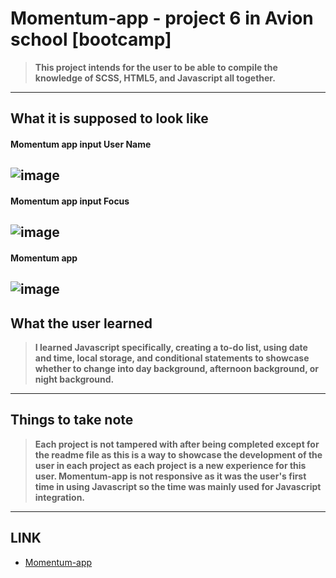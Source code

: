 # Momentum-app - project 6 in Avion school [bootcamp]
>**This project intends for the user to be able to compile the knowledge of SCSS, HTML5, and Javascript all together.**

	
* * * * *

## What it is supposed to look like
#### Momentum app input User Name
![image](https://user-images.githubusercontent.com/103049779/185819443-e817bea1-604e-436e-8d1e-69421990a180.png)
----------------
#### Momentum app input Focus
![image](https://user-images.githubusercontent.com/103049779/185819489-1cbfe6a5-06a7-42cf-8e59-d89cb923e654.png)
----------------
#### Momentum app 
![image](https://user-images.githubusercontent.com/103049779/185819554-128d28b7-d6ac-49b9-a6a2-4cb43fa07177.png)
----------------



## What the user learned
>**I learned Javascript specifically, creating a to-do list, using date and time, local storage, and conditional statements to showcase whether to change into day background, afternoon background, or night background.**

	
* * * * *



## Things to take note
>**Each project is not tampered with after being completed except for the readme file as this is a way to showcase the development of the user in each project as each project is a new experience for this user. Momentum-app is not responsive as it was the user's first time in using Javascript so the time was mainly used for Javascript integration.**
* * * * *



	


## LINK

- [Momentum-app](https://vincent-larisma.github.io/momentum-app/)
